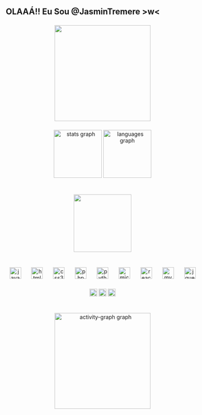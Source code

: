 <br clear="both">

<h2 align="left">OLAAÁ!! Eu Sou @JasminTremere >w<</h2>

###

<div align="center">
  <img height="250" src="https://i.pinimg.com/originals/96/62/f9/9662f9d0b3df22f01681b9b2344665bb.gif"  />
</div>

###

<div align="center">
  <img src="https://github-readme-stats.vercel.app/api?username=JasminTremere&hide_title=false&hide_rank=false&show_icons=true&include_all_commits=true&count_private=true&disable_animations=false&theme=radical&locale=en&hide_border=true" height="125" alt="stats graph"  />
  <img src="https://github-readme-stats.vercel.app/api/top-langs?username=JasminTremere&locale=en&hide_title=false&layout=compact&card_width=320&langs_count=5&theme=radical&hide_border=true" height="125" alt="languages graph"  />
</div>

###

<br clear="both">

<div align="center">
  <img height="150" src="https://i.pinimg.com/originals/b2/eb/42/b2eb426c602cc4e6d7e6f74498ebe664.gif"  />
</div>

###

<br clear="both">

<div align="center">
  <img src="https://cdn.jsdelivr.net/gh/devicons/devicon/icons/javascript/javascript-plain.svg" height="30" alt="javascript logo"  />
  <img width="19" />
  <img src="https://cdn.jsdelivr.net/gh/devicons/devicon/icons/html5/html5-plain-wordmark.svg" height="30" alt="html5 logo"  />
  <img width="19" />
  <img src="https://cdn.jsdelivr.net/gh/devicons/devicon/icons/css3/css3-plain-wordmark.svg" height="30" alt="css3 logo"  />
  <img width="19" />
  <img src="https://cdn.jsdelivr.net/gh/devicons/devicon/icons/php/php-original.svg" height="30" alt="php logo"  />
  <img width="19" />
  <img src="https://cdn.jsdelivr.net/gh/devicons/devicon/icons/python/python-original-wordmark.svg" height="30" alt="python logo"  />
  <img width="19" />
  <img src="https://cdn.jsdelivr.net/gh/devicons/devicon/icons/microsoftsqlserver/microsoftsqlserver-plain-wordmark.svg" height="30" alt="microsoftsqlserver logo"  />
  <img width="19" />
  <img src="https://cdn.jsdelivr.net/gh/devicons/devicon/icons/react/react-original-wordmark.svg" height="30" alt="react logo"  />
  <img width="19" />
  <img src="https://cdn.jsdelivr.net/gh/devicons/devicon/icons/mysql/mysql-plain-wordmark.svg" height="30" alt="mysql logo"  />
  <img width="19" />
  <img src="https://cdn.simpleicons.org/jquery/0769AD" height="30" alt="jquery logo"  />
</div>

###

<div align="center">
  <img src="https://img.shields.io/static/v1?message=Gmail&logo=gmail&label=&color=C70424&logoColor=white&labelColor=&style=for-the-badge" height="20" alt="gmail logo"  />
  <img src="https://img.shields.io/static/v1?message=Instagram&logo=instagram&label=&color=C80061&logoColor=white&labelColor=&style=for-the-badge" height="20" alt="instagram logo"  />
  <a href="www.linkedin.com/in/yasmin-maria-rodrigues-menardo-75790228a" target="_blank">
    <img src="https://img.shields.io/static/v1?message=LinkedIn&logo=linkedin&label=&color=002472&logoColor=white&labelColor=&style=for-the-badge" height="20" alt="linkedin logo"  />
  </a>
</div>

###

<br clear="both">

<div align="center">
  <img src="https://github-readme-activity-graph.vercel.app/graph?username=JasminTremere&radius=16&theme=redical&area=true&order=5&hide_border=true&hide_title=true" height="250" alt="activity-graph graph"  />
</div>

###
